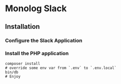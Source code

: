 # Monolog Slack

## Installation

### Configure the Slack Application

### Install the PHP application

    composer install
    # override some env var from `.env` to `.env.local`
    bin/db
    # Enjoy
